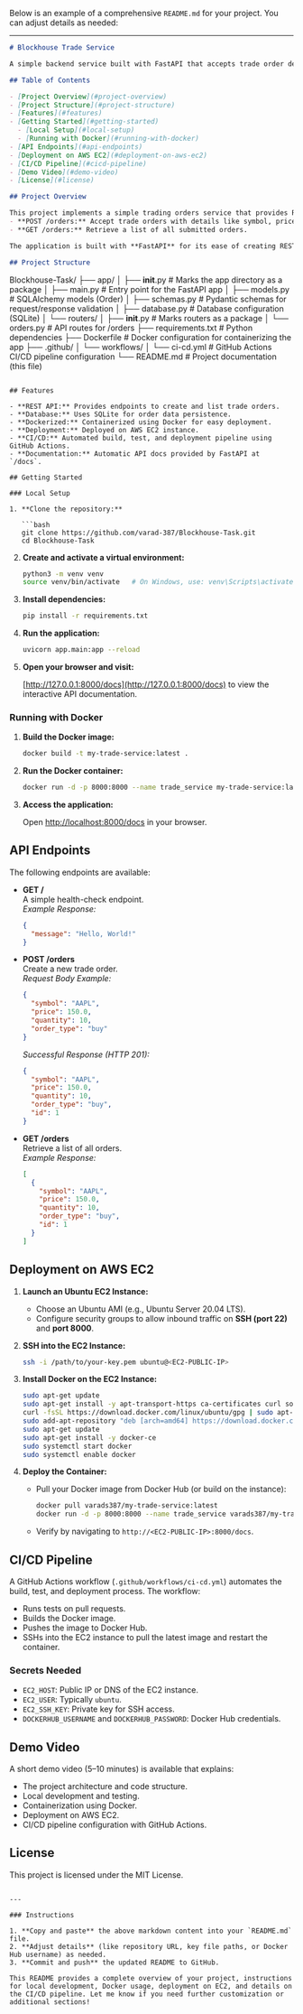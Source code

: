 Below is an example of a comprehensive `README.md` for your project. You can adjust details as needed:

--- 

```markdown
# Blockhouse Trade Service

A simple backend service built with FastAPI that accepts trade order details via a REST API, stores orders in an SQLite database, and exposes endpoints for creating and retrieving orders. The application is containerized with Docker and deployed on AWS EC2 with a CI/CD pipeline using GitHub Actions.

## Table of Contents

- [Project Overview](#project-overview)
- [Project Structure](#project-structure)
- [Features](#features)
- [Getting Started](#getting-started)
  - [Local Setup](#local-setup)
  - [Running with Docker](#running-with-docker)
- [API Endpoints](#api-endpoints)
- [Deployment on AWS EC2](#deployment-on-aws-ec2)
- [CI/CD Pipeline](#cicd-pipeline)
- [Demo Video](#demo-video)
- [License](#license)

## Project Overview

This project implements a simple trading orders service that provides REST APIs to:
- **POST /orders:** Accept trade orders with details like symbol, price, quantity, and order type.
- **GET /orders:** Retrieve a list of all submitted orders.

The application is built with **FastAPI** for its ease of creating RESTful APIs and built-in automatic API documentation (Swagger/OpenAPI). Data is stored in an SQLite database for simplicity.

## Project Structure

```
Blockhouse-Task/
├── app/
│   ├── __init__.py         # Marks the app directory as a package
│   ├── main.py             # Entry point for the FastAPI app
│   ├── models.py           # SQLAlchemy models (Order)
│   ├── schemas.py          # Pydantic schemas for request/response validation
│   ├── database.py         # Database configuration (SQLite)
│   └── routers/
│       ├── __init__.py     # Marks routers as a package
│       └── orders.py       # API routes for /orders
├── requirements.txt        # Python dependencies
├── Dockerfile              # Docker configuration for containerizing the app
├── .github/
│   └── workflows/
│       └── ci-cd.yml       # GitHub Actions CI/CD pipeline configuration
└── README.md               # Project documentation (this file)
```

## Features

- **REST API:** Provides endpoints to create and list trade orders.
- **Database:** Uses SQLite for order data persistence.
- **Dockerized:** Containerized using Docker for easy deployment.
- **Deployment:** Deployed on AWS EC2 instance.
- **CI/CD:** Automated build, test, and deployment pipeline using GitHub Actions.
- **Documentation:** Automatic API docs provided by FastAPI at `/docs`.

## Getting Started

### Local Setup

1. **Clone the repository:**

   ```bash
   git clone https://github.com/varad-387/Blockhouse-Task.git
   cd Blockhouse-Task
   ```

2. **Create and activate a virtual environment:**

   ```bash
   python3 -m venv venv
   source venv/bin/activate   # On Windows, use: venv\Scripts\activate
   ```

3. **Install dependencies:**

   ```bash
   pip install -r requirements.txt
   ```

4. **Run the application:**

   ```bash
   uvicorn app.main:app --reload
   ```

5. **Open your browser and visit:**

   [http://127.0.0.1:8000/docs](http://127.0.0.1:8000/docs) to view the interactive API documentation.

### Running with Docker

1. **Build the Docker image:**

   ```bash
   docker build -t my-trade-service:latest .
   ```

2. **Run the Docker container:**

   ```bash
   docker run -d -p 8000:8000 --name trade_service my-trade-service:latest
   ```

3. **Access the application:**

   Open [http://localhost:8000/docs](http://localhost:8000/docs) in your browser.

## API Endpoints

The following endpoints are available:

- **GET /**  
  A simple health-check endpoint.  
  _Example Response:_
  ```json
  {
    "message": "Hello, World!"
  }
  ```

- **POST /orders**  
  Create a new trade order.  
  _Request Body Example:_
  ```json
  {
    "symbol": "AAPL",
    "price": 150.0,
    "quantity": 10,
    "order_type": "buy"
  }
  ```
  _Successful Response (HTTP 201):_
  ```json
  {
    "symbol": "AAPL",
    "price": 150.0,
    "quantity": 10,
    "order_type": "buy",
    "id": 1
  }
  ```

- **GET /orders**  
  Retrieve a list of all orders.  
  _Example Response:_
  ```json
  [
    {
      "symbol": "AAPL",
      "price": 150.0,
      "quantity": 10,
      "order_type": "buy",
      "id": 1
    }
  ]
  ```

## Deployment on AWS EC2

1. **Launch an Ubuntu EC2 Instance:**
   - Choose an Ubuntu AMI (e.g., Ubuntu Server 20.04 LTS).
   - Configure security groups to allow inbound traffic on **SSH (port 22)** and **port 8000**.

2. **SSH into the EC2 Instance:**
   ```bash
   ssh -i /path/to/your-key.pem ubuntu@<EC2-PUBLIC-IP>
   ```

3. **Install Docker on the EC2 Instance:**
   ```bash
   sudo apt-get update
   sudo apt-get install -y apt-transport-https ca-certificates curl software-properties-common
   curl -fsSL https://download.docker.com/linux/ubuntu/gpg | sudo apt-key add -
   sudo add-apt-repository "deb [arch=amd64] https://download.docker.com/linux/ubuntu $(lsb_release -cs) stable"
   sudo apt-get update
   sudo apt-get install -y docker-ce
   sudo systemctl start docker
   sudo systemctl enable docker
   ```

4. **Deploy the Container:**
   - Pull your Docker image from Docker Hub (or build on the instance):
     ```bash
     docker pull varads387/my-trade-service:latest
     docker run -d -p 8000:8000 --name trade_service varads387/my-trade-service:latest
     ```
   - Verify by navigating to `http://<EC2-PUBLIC-IP>:8000/docs`.

## CI/CD Pipeline

A GitHub Actions workflow (`.github/workflows/ci-cd.yml`) automates the build, test, and deployment process. The workflow:
- Runs tests on pull requests.
- Builds the Docker image.
- Pushes the image to Docker Hub.
- SSHs into the EC2 instance to pull the latest image and restart the container.

### Secrets Needed
- `EC2_HOST`: Public IP or DNS of the EC2 instance.
- `EC2_USER`: Typically `ubuntu`.
- `EC2_SSH_KEY`: Private key for SSH access.
- `DOCKERHUB_USERNAME` and `DOCKERHUB_PASSWORD`: Docker Hub credentials.

## Demo Video

A short demo video (5–10 minutes) is available that explains:
- The project architecture and code structure.
- Local development and testing.
- Containerization using Docker.
- Deployment on AWS EC2.
- CI/CD pipeline configuration with GitHub Actions.

## License

This project is licensed under the MIT License.

```

---

### Instructions

1. **Copy and paste** the above markdown content into your `README.md` file.
2. **Adjust details** (like repository URL, key file paths, or Docker Hub username) as needed.
3. **Commit and push** the updated README to GitHub.

This README provides a complete overview of your project, instructions for local development, Docker usage, deployment on EC2, and details on the CI/CD pipeline. Let me know if you need further customization or additional sections!
